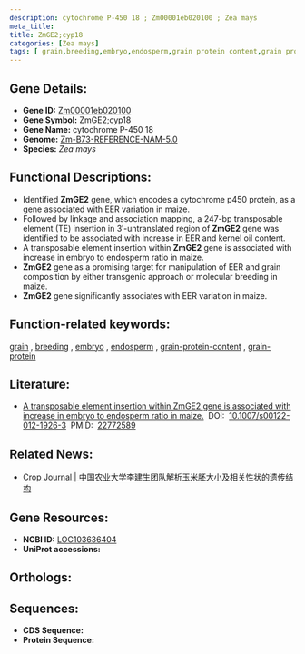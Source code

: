 ```yaml
---
description: cytochrome P-450 18 ; Zm00001eb020100 ; Zea mays
meta_title:
title: ZmGE2;cyp18
categories: [Zea mays]
tags: [ grain,breeding,embryo,endosperm,grain protein content,grain protein ]
---
```


## Gene Details:
- **Gene ID:**	[Zm00001eb020100](https://www.maizegdb.org/gene_center/gene/Zm00001eb020100)
- **Gene Symbol:** ZmGE2;cyp18
- **Gene Name:** cytochrome P-450 18
- **Genome:** [Zm-B73-REFERENCE-NAM-5.0](https://www.maizegdb.org/genome/assembly/Zm-B73-REFERENCE-NAM-5.0)
- **Species:** *Zea mays*

## Functional Descriptions:
   - Identified **ZmGE2** gene, which encodes a cytochrome p450 protein, as a gene associated with EER variation in maize.
   - Followed by linkage and association mapping, a 247-bp transposable element (TE) insertion in 3′-untranslated region of **ZmGE2** gene was identified to be associated with increase in EER and kernel oil content.
   - A transposable element insertion within **ZmGE2** gene is associated with increase in embryo to endosperm ratio in maize.
   - **ZmGE2** gene as a promising target for manipulation of EER and grain composition by either transgenic approach or molecular breeding in maize.
   - **ZmGE2** gene significantly associates with EER variation in maize.

## Function-related keywords:
[grain](/tags/grain/)&nbsp;,&nbsp;[breeding](/tags/breeding/)&nbsp;,&nbsp;[embryo](/tags/embryo/)&nbsp;,&nbsp;[endosperm](/tags/endosperm/)&nbsp;,&nbsp;[grain-protein-content](/tags/grain-protein-content/)&nbsp;,&nbsp;[grain-protein](/tags/grain-protein/)

## Literature:
   - [A transposable element insertion within ZmGE2 gene is associated with increase in embryo to endosperm ratio in maize.]( https://link.springer.com/article/10.1007/s00122-012-1926-3)&nbsp;&nbsp;DOI:&nbsp;&nbsp;[10.1007/s00122-012-1926-3](https://link.springer.com/article/10.1007/s00122-012-1926-3)&nbsp;&nbsp;PMID:&nbsp;&nbsp;[22772589](https://pubmed.ncbi.nlm.nih.gov/22772589/)

## Related News:
   - [Crop Journal | 中国农业大学李建生团队解析玉米胚大小及相关性状的遗传结构](https://mp.weixin.qq.com/s?__biz=MzU3ODY3MDM0NA==&mid=2247505495&idx=3&sn=9854774eba8a7e980e1704f326188093&chksm=fd734c30ca04c52629a4300f3108fa0451bbc742c4e59b78a5441441f2b5976e84219c1db973&scene=27#wechat_redirect)

## Gene Resources:
- **NCBI ID:** [LOC103636404](https://www.ncbi.nlm.nih.gov/gene/?term=LOC103636404)
- **UniProt accessions:** [](https://www.uniprot.org/uniprotkb//entry)

## Orthologs:

## Sequences:
- **CDS Sequence:**
- **Protein Sequence:**
